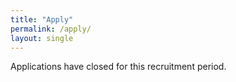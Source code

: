 ```yaml
---
title: "Apply"
permalink: /apply/
layout: single
---
```


Applications have closed for this recruitment period.
